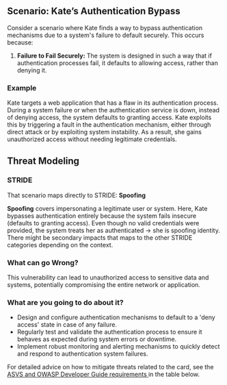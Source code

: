 ## Scenario: Kate’s Authentication Bypass

Consider a scenario where Kate finds a way to bypass authentication mechanisms due to a system's failure to default securely. This occurs because:

1. **Failure to Fail Securely:** The system is designed in such a way that if authentication processes fail, it defaults to allowing access, rather than denying it.

### Example

Kate targets a web application that has a flaw in its authentication process. During a system failure or when the authentication service is down, instead of denying access, the system defaults to granting access. Kate exploits this by triggering a fault in the authentication mechanism, either through direct attack or by exploiting system instability. As a result, she gains unauthorized access without needing legitimate credentials.

## Threat Modeling

### STRIDE

That scenario maps directly to STRIDE: **Spoofing**

**Spoofing** covers impersonating a legitimate user or system.
Here, Kate bypasses authentication entirely because the system fails insecure (defaults to granting access).
Even though no valid credentials were provided, the system treats her as authenticated → she is spoofing identity. There might be secondary impacts that maps to the other STRIDE categories depending on the context.

### What can go Wrong?

This vulnerability can lead to unauthorized access to sensitive data and systems, potentially compromising the entire network or application.

### What are you going to do about it?

- Design and configure authentication mechanisms to default to a 'deny access' state in case of any failure.
- Regularly test and validate the authentication process to ensure it behaves as expected during system errors or downtime.
- Implement robust monitoring and alerting mechanisms to quickly detect and respond to authentication system failures.

For detailed advice on how to mitigate threats related to the card, see the [ASVS and OWASP Developer Guide requirements ](#mapping 'ASVS and OWASP Developer Guide requirements [internal]') in the table below.
